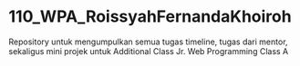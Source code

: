# 110_WPA_RoissyahFernandaKhoiroh
Repository untuk mengumpulkan semua tugas timeline, tugas dari mentor, sekaligus mini projek untuk Additional Class Jr. Web Programming Class A
